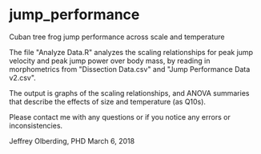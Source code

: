 # jump_performance
Cuban tree frog jump performance across scale and temperature

The file "Analyze Data.R" analyzes the scaling relationships for peak jump velocity and peak jump power over body mass, by reading in morphometrics from "Dissection Data.csv" and "Jump Performance Data v2.csv".

The output is graphs of the scaling relationships, and ANOVA summaries that describe the effects of size and temperature (as Q10s).

Please contact me with any questions or if you notice any errors or inconsistencies.

Jeffrey Olberding, PHD March 6, 2018
